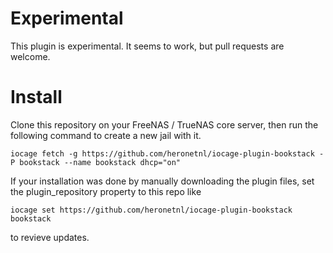 # Experimental

This plugin is experimental. It seems to work, but pull requests are welcome.

# Install

Clone this repository on your FreeNAS / TrueNAS core server, then run the following command to create a new jail with it.

```
iocage fetch -g https://github.com/heronetnl/iocage-plugin-bookstack -P bookstack --name bookstack dhcp="on"
``` 

If your installation was done by manually downloading the plugin files, set the plugin_repository property to this repo like

```
iocage set https://github.com/heronetnl/iocage-plugin-bookstack bookstack
```

to revieve updates.
